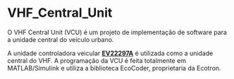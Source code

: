# VHF_Central_Unit
O VHF Central Unit (VCU) é um projeto de implementação de software para  a unidade central do veículo urbano.

A unidade controladora veicular **[EV22297A](https://ecotron.ai/vcu-vehicle-control-unit/ev22297a/)** é utilizada como a unidade central do VHF. A programação da VCU é feita totalmente em MATLAB/Simulink e utiliza a biblioteca EcoCoder, proprietaria da Ecotron.
